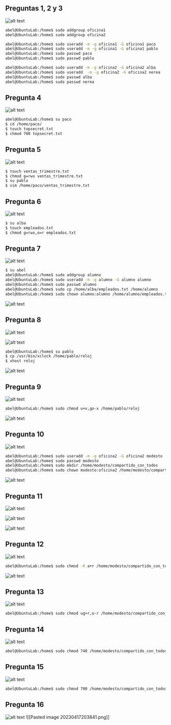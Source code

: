 ## Preguntas 1, 2 y 3
![alt text](https://github.com/abel-claros-jalasoft/public/blob/main/AbelWorkDiary/Pasted%20image%2020230417181935.png)
```bash
abel@UbuntuLab:/home$ sudo addgroup oficina1
abel@UbuntuLab:/home$ sudo addgroup oficina2
```

```bash
abel@UbuntuLab:/home$ sudo useradd -m -g oficina1 -G oficina1 paco
abel@UbuntuLab:/home$ sudo useradd -m -g oficina1 -G oficina1 pablo
abel@UbuntuLab:/home$ sudo passwd paco
abel@UbuntuLab:/home$ sudo passwd pablo
```


```bash
abel@UbuntuLab:/home$ sudo useradd -m -g oficina2 -G oficina2 alba
abel@UbuntuLab:/home$ sudo useradd  -m -g oficina2 -G oficina2 nerea
abel@UbuntuLab:/home$ sudo passwd alba
abel@UbuntuLab:/home$ sudo passwd nerea
```

## Pregunta 4
![alt text](https://github.com/abel-claros-jalasoft/public/blob/main/AbelWorkDiary/Pasted%20image%2020230417181821.png)

```bash
abel@UbuntuLab:/home$ su paco
$ cd /home/paco/
$ touch topsecret.txt
$ chmod 700 topsecret.txt
```
## Pregunta 5
![alt text](https://github.com/abel-claros-jalasoft/public/blob/main/AbelWorkDiary/Pasted%20image%2020230417182407.png)

```bash
$ touch ventas_trimestre.txt
$ chmod g=rwx ventas_trimestre.txt
$ su pablo
$ vim /home/paco/ventas_trimestre.txt
```
## Pregunta 6
![alt text](https://github.com/abel-claros-jalasoft/public/blob/main/AbelWorkDiary/Pasted%20image%2020230417182825.png)

```bash
$ su alba
$ touch empleados.txt
$ chmod g=rwx,o=r empleados.txt
```

## Pregunta 7
![alt text](https://github.com/abel-claros-jalasoft/public/blob/main/AbelWorkDiary/Pasted%20image%2020230417183052.png)

```bash
$ su abel
abel@UbuntuLab:/home$ sudo addgroup alumno
abel@UbuntuLab:/home$ sudo useradd -m -g alumno -G alumno alumno
abel@UbuntuLab:/home$ sudo passwd alumno
abel@UbuntuLab:/home$ sudo cp /home/alba/empleados.txt /home/alumno
abel@UbuntuLab:/home$ sudo chown alumno:alumno /home/alumno/empleados.txt
```
![alt text](https://github.com/abel-claros-jalasoft/public/blob/main/AbelWorkDiary/Pasted%20image%2020230417191621.png)

## Pregunta 8
![alt text](https://github.com/abel-claros-jalasoft/public/blob/main/AbelWorkDiary/Pasted%20image%2020230417191442.png)

![alt text](https://github.com/abel-claros-jalasoft/public/blob/main/AbelWorkDiary/Pasted%20image%2020230417191451.png)

```bash
abel@UbuntuLab:/home$ su pablo
$ cp /usr/bin/xclock /home/pablo/reloj
$ xhost reloj
```
![alt text](https://github.com/abel-claros-jalasoft/public/blob/main/AbelWorkDiary/Pasted%20image%2020230417193808.png)

## Pregunta 9
![alt text](https://github.com/abel-claros-jalasoft/public/blob/main/AbelWorkDiary/Pasted%20image%2020230417193858.png)

```bash
abel@UbuntuLab:/home$ sudo chmod u+x,go-x /home/pablo/reloj
```
![alt text](https://github.com/abel-claros-jalasoft/public/blob/main/AbelWorkDiary/Pasted%20image%2020230417200129.png)

## Pregunta 10
![alt text](https://github.com/abel-claros-jalasoft/public/blob/main/AbelWorkDiary/Pasted%20image%2020230417200154.png)

```bash
abel@UbuntuLab:/home$ sudo useradd -m -g oficina2 -G oficina2 modesto
abel@UbuntuLab:/home$ sudo passwd modesto
abel@UbuntuLab:/home$ sudo mkdir /home/modesto/compartido_con_todos
abel@UbuntuLab:/home$ sudo chown modesto:oficina2 /home/modesto/compartido_con_todos
```
![alt text](https://github.com/abel-claros-jalasoft/public/blob/main/AbelWorkDiary/Pasted%20image%2020230417201410.png)

## Pregunta 11
![alt text](https://github.com/abel-claros-jalasoft/public/blob/main/AbelWorkDiary/Pasted%20image%2020230417201444.png)

![alt text](https://github.com/abel-claros-jalasoft/public/blob/main/AbelWorkDiary/Pasted%20image%2020230417201757.png)

![alt text](https://github.com/abel-claros-jalasoft/public/blob/main/AbelWorkDiary/Pasted%20image%2020230417203532.png)


## Pregunta 12
![alt text](https://github.com/abel-claros-jalasoft/public/blob/main/AbelWorkDiary/Pasted%20image%2020230417203625.png)

```bash
abel@UbuntuLab:/home$ sudo chmod -R a+r /home/modesto/compartido_con_todos
```
![alt text](https://github.com/abel-claros-jalasoft/public/blob/main/AbelWorkDiary/Pasted%20image%2020230417205302.png)

## Pregunta 13
![alt text](https://github.com/abel-claros-jalasoft/public/blob/main/AbelWorkDiary/Pasted%20image%2020230417203708.png)

```bash
abel@UbuntuLab:/home$ sudo chmod ug+r,o-r /home/modesto/compartido_con_todos/telefono_contactos.ods
```
## Pregunta 14
![alt text](https://github.com/abel-claros-jalasoft/public/blob/main/AbelWorkDiary/Pasted%20image%2020230417203734.png)

```bash
abel@UbuntuLab:/home$ sudo chmod 740 /home/modesto/compartido_con_todos/gastos_marzo.ods
```
## Pregunta 15
![alt text](https://github.com/abel-claros-jalasoft/public/blob/main/AbelWorkDiary/Pasted%20image%2020230417203751.png)

```bash
abel@UbuntuLab:/home$ sudo chmod 700 /home/modesto/compartido_con_todos/sueldos.ods
```
## Pregunta 16
![alt text](https://github.com/abel-claros-jalasoft/public/blob/main/AbelWorkDiary/Pasted%20image%2020230417203841.png)
![[Pasted image 20230417203841.png]]
